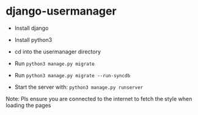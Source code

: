 # django-usermanager

- Install django

- Install python3

- cd into the usermanager directory

- Run `python3 manage.py migrate`

- Run `python3 manage.py migrate --run-syncdb`

- Start the server with: `python3 manage.py runserver`

Note: Pls ensure you are connected to the internet to fetch the style when loading the pages
